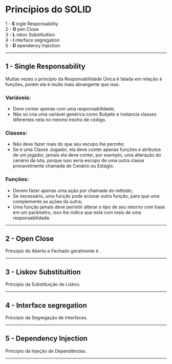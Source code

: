 # Princípios do SOLID

1 - **S** ingle Responsability   
2 - **O** pen Close  
3 - **L** iskov Substituition    
4 - **I** nterface segregation    
5 - **D** ependency Injection    

-------------------------------

## 1 - Single Responsability
Muitas vezes o princípio da Responsabilidade Única é falada em relação à funções, porém ela é muito mais abrangente que isso.
### Variáveis:
- Deve contar apenas com uma responsabilidade;
- Não se cria uma variável genérica como $objeto e instancia classes diferentes nela no mesmo trecho de código.
### Classes:
- Não deve fazer mais do que seu escopo lhe permite;
- Se é uma Classe Jogador, ela deve conter apenas funções e atributos de um jogador, jamais ela deve conter, por exemplo, uma alteração do cenário da luta, porque isso seria escopo de uma outra classe provavelmente chamada de Cenário ou Estágio.
### Funções:
- Devem fazer apenas uma ação por chamada do método;
- Se necessário, uma função pode acionar outra função, para que uma complemente as ações da outra;
- Uma função jamais deve permitir alterar o tipo de seu retorno com base em um parâmetro, isso lhe indica que está com mais de uma responsabilidade.

------------------------------

## 2 - Open Close
Princípio do Aberto e Fechado geralmente é .

------------------------------

## 3 - Liskov Substituition
Princípio da Substituição de Liskov.

------------------------------

## 4 - Interface segregation
Princípio da Segregação de Interfaces.

------------------------------

## 5 - Dependency Injection
Princípio da Injeção de Dependências.

------------------------------
